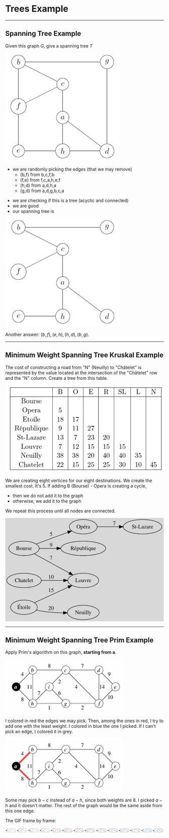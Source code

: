 # Trees Example

<hr class="sep-both">

## Spanning Tree Example

<div class="row row-cols-lg-2"><div>

Given this graph $G$, give a spanning tree $T$

![Spanning Tree Example Graph](../_images/trees/st1-1.png)

* we are randomly picking the edges (that we may remove)
    * (b,f) from b,c,f,b
    * (f,e) from f,c,a,h,e,f
    * (h,d) from a,d,h,a
    * (g,d) from a,d,g,b,c,a
</div><div>

* we are checking if this is a tree (acyclic and connected)
* we are good
* our spanning tree is

![Spanning Tree Example Result](../_images/trees/st1-2.png)

Another answer: $(b,f),(e,h),(h,d),(b,g)$.
</div></div>

<hr class="sep-both">

## Minimum Weight Spanning Tree Kruskal Example

<div class="row row-cols-lg-2"><div>

The cost of constructing a road from "N" (Neuilly) to "Châtelet" is represented by the value located at the intersection of the "Châtelet" row and the "N" column. Create a tree from this table.

![Minimum Weight Spanning Tree Kruskal Example Table](../_images/trees/mst1-1.png)
</div><div>

We are creating eight vertices for our eight destinations. We create the smallest cost. It's 5. If adding B (Bourse) - Opera is creating a cycle,

* then we do not add it to the graph
* otherwise, we add it to the graph

We repeat this process until all nodes are connected.

![Minimum Weight Spanning Tree Kruskal Example Tree](../_images/trees/mst1-2.svg)
</div></div>

<hr class="sep-both">

## Minimum Weight Spanning Tree Prim Example

<div class="row row-cols-lg-2"><div>

Apply Prim's algorithm on this graph, **starting from a**.

![Minimum Weight Spanning Tree Prim Example Graph](../_images/trees/mst2-1.png)

I colored in red the edges we may pick. Then, among the ones in red, I try to add one with the least weight. I colored in blue the one I picked. If I can't pick an edge, I colored it in grey.
</div><div>

![Minimum Weight Spanning Tree Prim Example GIF](../_images/trees/mst2-2.gif)

Some may pick $b-c$ instead of $a-h$, since both weights are $8$. I picked $a-h$ and it doesn't matter. The rest of the graph would be the same aside from this one edge.
</div></div>

The GIF frame by frame:

![Minimum Weight Spanning Tree Prim Example FRAMES](../_images/trees/mst2-3.png)